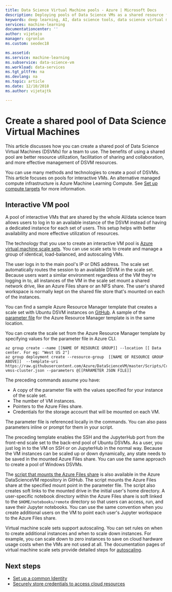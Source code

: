 ```yaml
---
title: Data Science Virtual Machine pools - Azure | Microsoft Docs
description: Deploying pools of Data Science VMs as a shared resource for a team
keywords: deep learning, AI, data science tools, data science virtual machine, geospatial analytics, team data science process
services: machine-learning
documentationcenter: ''
author: vijetajo
manager: cgronlun
ms.custom: seodec18

ms.assetid: 
ms.service: machine-learning
ms.subservice: data-science-vm
ms.workload: data-services
ms.tgt_pltfrm: na
ms.devlang: na
ms.topic: article
ms.date: 12/10/2018
ms.author: vijetajtk

---
```


# Create a shared pool of Data Science Virtual Machines

This article discusses how you can create a shared pool of Data Science Virtual Machines (DSVMs) for a team to use. The benefits of using a shared pool are better resource utilization, facilitation of sharing and collaboration, and more effective management of DSVM resources. 

You can use many methods and technologies to create a pool of DSVMs. This article focuses on pools for interactive VMs. An alternative managed compute infrastructure is Azure Machine Learning Compute. See [Set up compute targets](../service/how-to-set-up-training-targets.md#amlcompute) for more information.

## Interactive VM pool

A pool of interactive VMs that are shared by the whole AI/data science team allows users to log in to an available instance of the DSVM instead of having a dedicated instance for each set of users. This setup helps with better availability and more effective utilization of resources. 

The technology that you use to create an interactive VM pool is [Azure virtual machine scale sets](https://docs.microsoft.com/azure/virtual-machine-scale-sets/). You can use scale sets to create and manage a group of identical, load-balanced, and autoscaling VMs. 

The user logs in to the main pool's IP or DNS address. The scale set automatically routes the session to an available DSVM in the scale set. Because users want a similar environment regardless of the VM they're logging in to, all instances of the VM in the scale set mount a shared network drive, like an Azure Files share or an NFS share. The user's shared workspace is normally kept on the shared file store that's mounted on each of the instances. 

You can find a sample Azure Resource Manager template that creates a scale set with Ubuntu DSVM instances on [GitHub](https://raw.githubusercontent.com/Azure/DataScienceVM/master/Scripts/CreateDSVM/Ubuntu/dsvm-vmss-cluster.json). A sample of the [parameter file](https://raw.githubusercontent.com/Azure/DataScienceVM/master/Scripts/CreateDSVM/Ubuntu/dsvm-vmss-cluster.parameters.json)  for the Azure Resource Manager template is in the same location. 

You can create the scale set from the Azure Resource Manager template by specifying values for the parameter file in Azure CLI. 

```
az group create --name [[NAME OF RESOURCE GROUP]] --location [[ Data center. For eg: "West US 2"]
az group deployment create --resource-group  [[NAME OF RESOURCE GROUP ABOVE]]  --template-uri https://raw.githubusercontent.com/Azure/DataScienceVM/master/Scripts/CreateDSVM/Ubuntu/dsvm-vmss-cluster.json --parameters @[[PARAMETER JSON FILE]]
```
The preceding commands assume you have:
* A copy of the parameter file with the values specified for your instance of the scale set.
* The number of VM instances.
* Pointers to the Azure Files share.
* Credentials for the storage account that will be mounted on each VM. 

The parameter file is referenced locally in the commands. You can also pass parameters inline or prompt for them in your script.  

The preceding template enables the SSH and the JupyterHub port from the front-end scale set to the back-end pool of Ubuntu DSVMs. As a user, you just log in to the VM on SSH or on JupyterHub in the normal way. Because the VM instances can be scaled up or down dynamically, any state needs to be saved in the mounted Azure Files share. You can use the same approach to create a pool of Windows DSVMs. 

The [script that mounts the Azure Files share](https://raw.githubusercontent.com/Azure/DataScienceVM/master/Extensions/General/mountazurefiles.sh) is also available in the Azure DataScienceVM repository in GitHub. The script mounts the Azure Files share at the specified mount point in the parameter file. The script also creates soft links to the mounted drive in the initial user's home directory. A user-specific notebook directory within the Azure Files share is soft linked to the `$HOME/notebooks/remote` directory so that users can access, run, and save their Jupyter notebooks. You can use the same convention when you create additional users on the VM to point each user's Jupyter workspace to the Azure Files share. 

Virtual machine scale sets support autoscaling. You can set rules on when to create additional instances and when to scale down instances. For example, you can scale down to zero instances to save on cloud hardware usage costs when the VMs are not used at all. The documentation pages of virtual machine scale sets provide detailed steps for [autoscaling](https://docs.microsoft.com/azure/virtual-machine-scale-sets/virtual-machine-scale-sets-autoscale-overview).

## Next steps

* [Set up a common Identity](dsvm-common-identity.md)
* [Securely store credentials to access cloud resources](dsvm-secure-access-keys.md)















